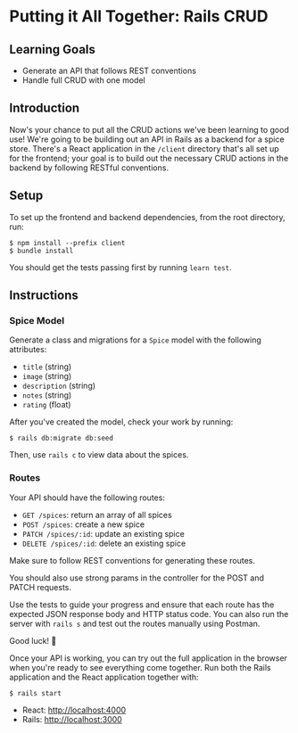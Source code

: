 # Putting it All Together: Rails CRUD

## Learning Goals

- Generate an API that follows REST conventions
- Handle full CRUD with one model

## Introduction

Now's your chance to put all the CRUD actions we've been learning to good use!
We're going to be building out an API in Rails as a backend for a spice store.
There's a React application in the `/client` directory that's all set up for the
frontend; your goal is to build out the necessary CRUD actions in the backend by
following RESTful conventions.

## Setup

To set up the frontend and backend dependencies, from the root directory, run:

```console
$ npm install --prefix client
$ bundle install
```

You should get the tests passing first by running `learn test`.

## Instructions

### Spice Model

Generate a class and migrations for a `Spice` model with the following attributes:

- `title` (string)
- `image` (string)
- `description` (string)
- `notes` (string)
- `rating` (float)

After you've created the model, check your work by running:

```console
$ rails db:migrate db:seed
```

Then, use `rails c` to view data about the spices.

### Routes

Your API should have the following routes:

- `GET /spices`: return an array of all spices
- `POST /spices`: create a new spice
- `PATCH /spices/:id`: update an existing spice
- `DELETE /spices/:id`: delete an existing spice

Make sure to follow REST conventions for generating these routes.

You should also use strong params in the controller for the POST and PATCH
requests.

Use the tests to guide your progress and ensure that each route has the expected
JSON response body and HTTP status code. You can also run the server with
`rails s` and test out the routes manually using Postman.

Good luck! 💪

Once your API is working, you can try out the full application in the browser
when you're ready to see everything come together. Run both the Rails
application and the React application together with:

```console
$ rails start
```

- React: [http://localhost:4000](http://localhost:4000)
- Rails: [http://localhost:3000](http://localhost:3000)
